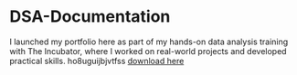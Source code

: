 # DSA-Documentation
I launched my portfolio here as part of my hands-on data analysis training with The Incubator, where I worked on real-world projects and developed practical skills.
ho8uguijbjvtfss [download here](https://www.microsoft.com)
